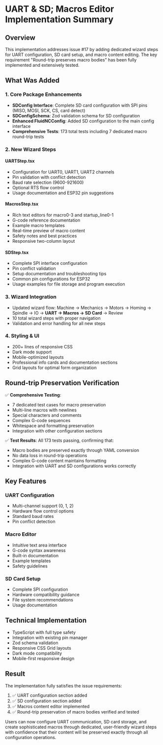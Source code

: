 # UART & SD; Macros Editor Implementation Summary

## Overview
This implementation addresses issue #17 by adding dedicated wizard steps for UART configuration, SD card setup, and macro content editing. The key requirement "Round-trip preserves macro bodies" has been fully implemented and extensively tested.

## What Was Added

### 1. Core Package Enhancements
- **SDConfig Interface**: Complete SD card configuration with SPI pins (MISO, MOSI, SCK, CS, card detect)
- **SDConfigSchema**: Zod validation schema for SD configuration
- **Enhanced FluidNCConfig**: Added SD configuration to the main config interface
- **Comprehensive Tests**: 173 total tests including 7 dedicated macro round-trip tests

### 2. New Wizard Steps

#### UARTStep.tsx
- Configuration for UART0, UART1, UART2 channels
- Pin validation with conflict detection
- Baud rate selection (9600-921600)
- Optional RTS flow control
- Usage documentation and ESP32 pin suggestions

#### MacrosStep.tsx
- Rich text editors for macro0-3 and startup_line0-1
- G-code reference documentation
- Example macro templates
- Real-time preview of macro content
- Safety notes and best practices
- Responsive two-column layout

#### SDStep.tsx
- Complete SPI interface configuration
- Pin conflict validation
- Setup documentation and troubleshooting tips
- Common pin configurations for ESP32
- Usage examples for file storage and program execution

### 3. Wizard Integration
- Updated wizard flow: Machine → Mechanics → Motors → Homing → Spindle → IO → **UART → Macros → SD Card** → Review
- 10 total wizard steps with proper navigation
- Validation and error handling for all new steps

### 4. Styling & UI
- 200+ lines of responsive CSS
- Dark mode support
- Mobile-optimized layouts
- Professional info cards and documentation sections
- Grid layouts for optimal form organization

## Round-trip Preservation Verification

✅ **Comprehensive Testing**:
- 7 dedicated test cases for macro preservation
- Multi-line macros with newlines
- Special characters and comments
- Complex G-code sequences
- Whitespace and formatting preservation
- Integration with other configuration sections

✅ **Test Results**: All 173 tests passing, confirming that:
- Macro bodies are preserved exactly through YAML conversion
- No data loss in round-trip operations
- Complex G-code content maintains formatting
- Integration with UART and SD configurations works correctly

## Key Features

### UART Configuration
- Multi-channel support (0, 1, 2)
- Hardware flow control options
- Standard baud rates
- Pin conflict detection

### Macro Editor
- Intuitive text area interface
- G-code syntax awareness
- Built-in documentation
- Example templates
- Safety guidelines

### SD Card Setup
- Complete SPI configuration
- Hardware compatibility guidance
- File system recommendations
- Usage documentation

## Technical Implementation
- TypeScript with full type safety
- Integration with existing pin manager
- Zod schema validation
- Responsive CSS Grid layouts
- Dark mode compatibility
- Mobile-first responsive design

## Result
The implementation fully satisfies the issue requirements:
1. ✅ UART configuration section added
2. ✅ SD configuration section added  
3. ✅ Macros content editor implemented
4. ✅ Round-trip preservation of macro bodies verified and tested

Users can now configure UART communication, SD card storage, and create sophisticated macros through dedicated, user-friendly wizard steps with confidence that their content will be preserved exactly through all configuration operations.